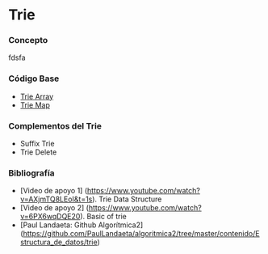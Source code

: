 # Trie

### Concepto 
fdsfa

### Código Base
- [Trie Array](https://github.com/PabloAcker/Algoritmica/blob/main/Cap1%20Estructura%20de%20Datos/Trie/trieArray.cpp)
- [Trie Map](https://github.com/PabloAcker/Algoritmica/blob/main/Cap1%20Estructura%20de%20Datos/Trie/trieMap.cpp)

### Complementos del Trie
- Suffix Trie
- Trie Delete

### Bibliografía
- [Video de apoyo 1] (https://www.youtube.com/watch?v=AXjmTQ8LEoI&t=1s). Trie Data Structure
- [Video de apoyo 2] (https://www.youtube.com/watch?v=6PX6wqDQE20). Basic of trie
- [Paul Landaeta: Github Algorítmica2] (https://github.com/PaulLandaeta/algoritmica2/tree/master/contenido/Estructura_de_datos/trie)
